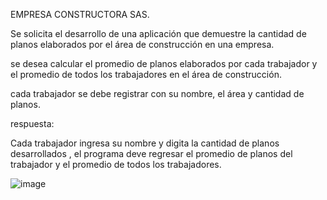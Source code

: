 

EMPRESA CONSTRUCTORA SAS.

Se solicita el desarrollo de una aplicación que demuestre la cantidad de planos elaborados por el área de construcción en una empresa.

se desea calcular el promedio de planos elaborados por cada trabajador y el promedio de todos los trabajadores en el área de construcción.

cada trabajador se debe registrar con su nombre, el área y cantidad de planos.



respuesta:

Cada trabajador ingresa su nombre y digita la cantidad de planos desarrollados , el programa deve regresar el promedio de planos del trabajador y el promedio de todos los trabajadores.

![image](https://github.com/Stivendps/Planosarq/assets/121703665/73147a07-fd94-41c7-aa65-634db6132c35)
